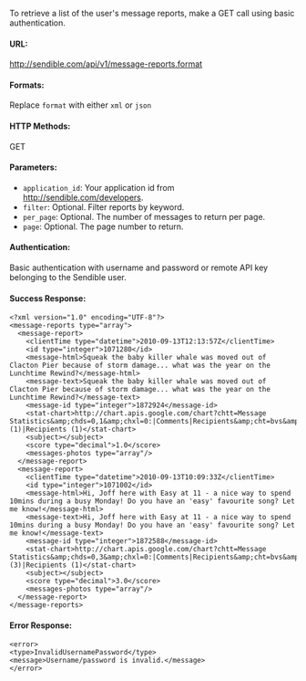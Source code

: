 To retrieve a list of the user's message reports, make a GET call using basic authentication.

#### URL: ####
http://sendible.com/api/v1/message-reports.format

#### Formats: ####
Replace `format` with either `xml` or `json`

#### HTTP Methods: ####
GET

#### Parameters: ####
  * `application_id`: Your application id from http://sendible.com/developers.
  * `filter`: Optional. Filter reports by keyword.
  * `per_page`: Optional. The number of messages to return per page.
  * `page`: Optional. The page number to return.

#### Authentication: ####
Basic authentication with username and password or remote API key belonging to the Sendible user.

#### Success Response: ####
```
<?xml version="1.0" encoding="UTF-8"?>
<message-reports type="array"> 
  <message-report> 
    <clientTime type="datetime">2010-09-13T12:13:57Z</clientTime> 
    <id type="integer">1071280</id> 
    <message-html>Squeak the baby killer whale was moved out of Clacton Pier because of storm damage... what was the year on the Lunchtime Rewind?</message-html> 
    <message-text>Squeak the baby killer whale was moved out of Clacton Pier because of storm damage... what was the year on the Lunchtime Rewind?</message-text> 
    <message-id type="integer">1872924</message-id> 
    <stat-chart>http://chart.apis.google.com/chart?chtt=Message Statistics&amp;chds=0,1&amp;chxl=0:|Comments|Recipients&amp;cht=bvs&amp;chd=t:1,1&amp;chs=350x160&amp;chco=1166BB|377EC6|5D97D1|83AFDC|A9C8E7|CFE0F1&amp;chbh=a&amp;chxt=x&amp;chdl=Comments (1)|Recipients (1)</stat-chart> 
    <subject></subject> 
    <score type="decimal">1.0</score> 
    <messages-photos type="array"/> 
  </message-report> 
  <message-report> 
    <clientTime type="datetime">2010-09-13T10:09:33Z</clientTime> 
    <id type="integer">1071002</id> 
    <message-html>Hi, Joff here with Easy at 11 - a nice way to spend 10mins during a busy Monday! Do you have an 'easy' favourite song? Let me know!</message-html> 
    <message-text>Hi, Joff here with Easy at 11 - a nice way to spend 10mins during a busy Monday! Do you have an 'easy' favourite song? Let me know!</message-text> 
    <message-id type="integer">1872588</message-id> 
    <stat-chart>http://chart.apis.google.com/chart?chtt=Message Statistics&amp;chds=0,3&amp;chxl=0:|Comments|Recipients&amp;cht=bvs&amp;chd=t:3,1&amp;chs=350x160&amp;chco=1166BB|377EC6|5D97D1|83AFDC|A9C8E7|CFE0F1&amp;chbh=a&amp;chxt=x&amp;chdl=Comments (3)|Recipients (1)</stat-chart> 
    <subject></subject> 
    <score type="decimal">3.0</score> 
    <messages-photos type="array"/> 
  </message-report> 
</message-reports>
```

#### Error Response: ####
```
<error>
<type>InvalidUsernamePassword</type>
<message>Username/password is invalid.</message>
</error>
```